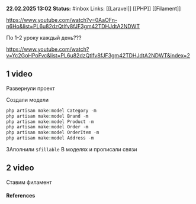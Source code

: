 
**22.02.2025 13:02**
**Status:** #inbox 
Links: [[Laravel]] [[PHP]] [[Filament]]


https://www.youtube.com/watch?v=0AaOFn-n6Ho&list=PL6u82dzQtlfv8fJF3gm42TDHJdtA2NDWT

По 1-2 уроку каждый день???

https://www.youtube.com/watch?v=Yc2GoHPoFvc&list=PL6u82dzQtlfv8fJF3gm42TDHJdtA2NDWT&index=2

## 1 video
Развернули проект

Создали модели
```php
php artisan make:model Category -m
php artisan make:model Brand -m
php artisan make:model Product -m
php artisan make:model Order -m
php artisan make:model OrderItem -m
php artisan make:model Address -m
```

ЗАполнили `$fillable` В моделях и прописали связи

## 2 video
Ставим филамент

#### References
 